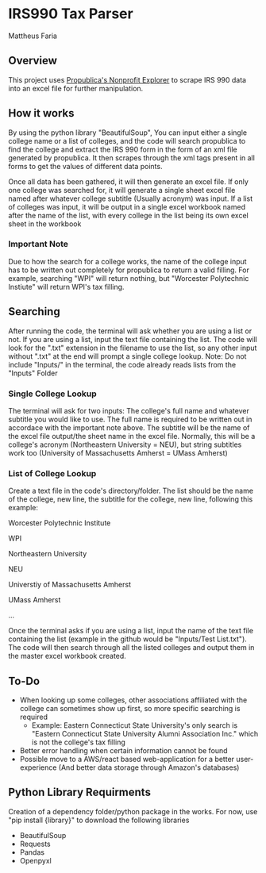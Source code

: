 # IRS990 Tax Parser
Mattheus Faria

## Overview
This project uses [Propublica's Nonprofit Explorer](https://projects.propublica.org/nonprofits/) to scrape IRS 990 data into an excel file for further manipulation.

## How it works
By using the python library "BeautifulSoup", You can input either a single college name or a list of colleges, and the code will search propublica to find the college and extract the IRS 990 form in the form of an xml file generated by propublica. It then scrapes through the xml tags present in all forms to get the values of different data points. 

Once all data has been gathered, it will then generate an excel file. If only one college was searched for, it will generate a single sheet excel file named after whatever college subtitle (Usually acronym) was input. If a list of colleges was input, it will be output in a single excel workbook named after the name of the list, with every college in the list being its own excel sheet in the workbook

### Important Note
Due to how the search for a college works, the name of the college input has to be written out completely for propublica to return a valid filling. For example, searching "WPI" will return nothing, but "Worcester Polytechnic Instiute" will return WPI's tax filling. 

## Searching 
After running the code, the terminal will ask whether you are using a list or not. If you are using a list, input the text file containing the list. The code will look for the ".txt" extension in the filename to use the list, so any other input without ".txt" at the end will prompt a single college lookup. Note: Do not include "Inputs/" in the terminal, the code already reads lists from the "Inputs" Folder

### Single College Lookup
The terminal will ask for two inputs: The college's full name and whatever subtitle you would like to use. The full name is required to be written out in accordace with the important note above. The subtitle will be the name of the excel file output/the sheet name in the excel file. Normally, this will be a college's acronym (Northeastern University = NEU), but string subtitles work too (University of Massachusetts Amherst = UMass Amherst)

### List of College Lookup
Create a text file in the code's directory/folder. The list should be the name of the college, new line, the subtitle for the college, new line, following this example:

Worcester Polytechnic Institute

WPI

Northeastern University

NEU

Universtiy of Massachusetts Amherst

UMass Amherst

...

Once the terminal asks if you are using a list, input the name of the text file containing the list (example in the github would be "Inputs/Test List.txt"). The code will then search through all the listed colleges and output them in the master excel workbook created.

## To-Do
- When looking up some colleges, other associations affiliated with the college can sometimes show up first, so more specific searching is required
    - Example: Eastern Connecticut State University's only search is "Eastern Connecticut State University Alumni Association Inc." which is not the college's tax filling
- Better error handling when certain information cannot be found
- Possible move to a AWS/react based web-application for a better user-experience (And better data storage through Amazon's databases)

## Python Library Requirments
Creation of a dependency folder/python package in the works. For now, use "pip install {library}" to download the following libraries
- BeautifulSoup
- Requests
- Pandas
- Openpyxl
